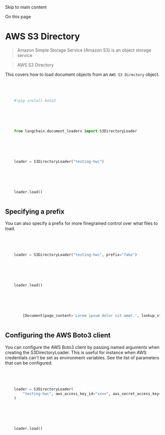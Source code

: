 

Skip to main content

On this page

# AWS S3 Directory

> Amazon Simple Storage Service (Amazon S3) is an object storage service

> AWS S3 Directory

This covers how to load document objects from an `AWS S3 Directory` object.

```python




    #!pip install boto3



```


```python




    from langchain.document_loaders import S3DirectoryLoader



```


```python




    loader = S3DirectoryLoader("testing-hwc")



```


```python




    loader.load()



```


## Specifying a prefix​

You can also specify a prefix for more finegrained control over what files to load.

```python




    loader = S3DirectoryLoader("testing-hwc", prefix="fake")



```


```python




    loader.load()



```


```python




        [Document(page_content='Lorem ipsum dolor sit amet.', lookup_str='', metadata={'source': 's3://testing-hwc/fake.docx'}, lookup_index=0)]



```


## Configuring the AWS Boto3 client​

You can configure the AWS Boto3 client by passing named arguments when creating the S3DirectoryLoader. This is useful for instance when AWS credentials can't be set as environment variables. See the
list of parameters that can be configured.

```python




    loader = S3DirectoryLoader(
        "testing-hwc", aws_access_key_id="xxxx", aws_secret_access_key="yyyy"
    )



```


```python




    loader.load()



```
